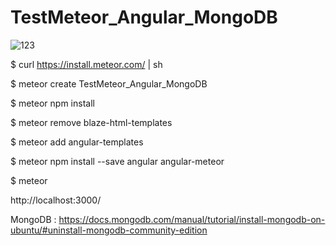 # TestMeteor_Angular_MongoDB


![123](https://user-images.githubusercontent.com/42707869/69321671-1b2f9980-0c76-11ea-9ce4-188709ad016a.jpg)

$ curl https://install.meteor.com/ | sh

$ meteor create TestMeteor_Angular_MongoDB

$ meteor npm install

$ meteor remove blaze-html-templates

$ meteor add angular-templates

$ meteor npm install --save angular angular-meteor

$ meteor

http://localhost:3000/

MongoDB :
https://docs.mongodb.com/manual/tutorial/install-mongodb-on-ubuntu/#uninstall-mongodb-community-edition
